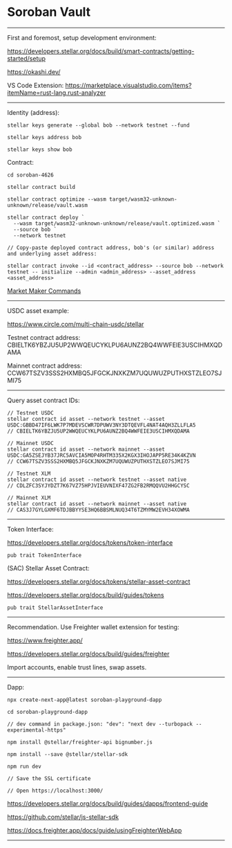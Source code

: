 # Soroban Vault

---

First and foremost, setup development environment:

https://developers.stellar.org/docs/build/smart-contracts/getting-started/setup

https://okashi.dev/

VS Code Extension: https://marketplace.visualstudio.com/items?itemName=rust-lang.rust-analyzer

---

Identity (address):

```
stellar keys generate --global bob --network testnet --fund

stellar keys address bob

stellar keys show bob
```

Contract:

```
cd soroban-4626

stellar contract build

stellar contract optimize --wasm target/wasm32-unknown-unknown/release/vault.wasm

stellar contract deploy `
  --wasm target/wasm32-unknown-unknown/release/vault.optimized.wasm `
  --source bob `
  --network testnet

// Copy-paste deployed contract address, bob's (or similar) address and underlying asset address:

stellar contract invoke --id <contract_address> --source bob --network testnet -- initialize --admin <admin_address> --asset_address <asset_address>
```

[Market Maker Commands](COMMANDS.md)

---

USDC asset example:

https://www.circle.com/multi-chain-usdc/stellar

Testnet contract address: CBIELTK6YBZJU5UP2WWQEUCYKLPU6AUNZ2BQ4WWFEIE3USCIHMXQDAMA

Mainnet contract address: CCW67TSZV3SSS2HXMBQ5JFGCKJNXKZM7UQUWUZPUTHXSTZLEO7SJMI75

---

Query asset contract IDs:

```
// Testnet USDC
stellar contract id asset --network testnet --asset USDC:GBBD47IF6LWK7P7MDEVSCWR7DPUWV3NY3DTQEVFL4NAT4AQH3ZLLFLA5
// CBIELTK6YBZJU5UP2WWQEUCYKLPU6AUNZ2BQ4WWFEIE3USCIHMXQDAMA

// Mainnet USDC
stellar contract id asset --network mainnet --asset USDC:GA5ZSEJYB37JRC5AVCIA5MOP4RHTM335X2KGX3IHOJAPP5RE34K4KZVN
// CCW67TSZV3SSS2HXMBQ5JFGCKJNXKZM7UQUWUZPUTHXSTZLEO7SJMI75

// Testnet XLM
stellar contract id asset --network testnet --asset native
// CDLZFC3SYJYDZT7K67VZ75HPJVIEUVNIXF47ZG2FB2RMQQVU2HHGCYSC

// Mainnet XLM
stellar contract id asset --network mainnet --asset native
// CAS3J7GYLGXMF6TDJBBYYSE3HQ6BBSMLNUQ34T6TZMYMW2EVH34XOWMA
```

---

Token Interface:

https://developers.stellar.org/docs/tokens/token-interface

```
pub trait TokenInterface
```

(SAC) Stellar Asset Contract:

https://developers.stellar.org/docs/tokens/stellar-asset-contract

https://developers.stellar.org/docs/build/guides/tokens

```
pub trait StellarAssetInterface
```

---

Recommendation. Use Freighter wallet extension for testing:

https://www.freighter.app/

https://developers.stellar.org/docs/build/guides/freighter

Import accounts, enable trust lines, swap assets.

---

Dapp:

```
npx create-next-app@latest soroban-playground-dapp

cd soroban-playground-dapp

// dev command in package.json: "dev": "next dev --turbopack --experimental-https"

npm install @stellar/freighter-api bignumber.js

npm install --save @stellar/stellar-sdk

npm run dev

// Save the SSL certificate

// Open https://localhost:3000/
```

https://developers.stellar.org/docs/build/guides/dapps/frontend-guide

https://github.com/stellar/js-stellar-sdk

https://docs.freighter.app/docs/guide/usingFreighterWebApp

---
